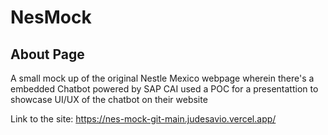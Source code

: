 # NesMock

## About Page
A small mock up of the original Nestle Mexico webpage wherein there's a embedded Chatbot powered by SAP CAI used a POC for a presentattion to showcase UI/UX of the chatbot on their website 

Link to the site: https://nes-mock-git-main.judesavio.vercel.app/
